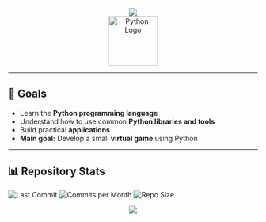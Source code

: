 <div align="center">
  <img src="https://capsule-render.vercel.app/api?type=waving&color=0:4F46E5,100:06B6D4&height=200&section=header&text=Learning%20Python&fontSize=40&fontAlignY=35" />
</div>

<div align="center">
  <img src="https://cdn-icons-png.flaticon.com/512/5968/5968350.png" alt="Python Logo" width="100" />
</div>

---

## 🎯 Goals

- Learn the **Python programming language**
- Understand how to use common **Python libraries and tools**  
- Build practical **applications** 
- **Main goal:** Develop a small **virtual game** using Python

---

## 📊 Repository Stats

![Last Commit](https://img.shields.io/github/last-commit/einfachnurbxn/python-learning?color=4F46E5)
![Commits per Month](https://img.shields.io/github/commit-activity/m/einfachnurbxn/python-learning?color=06B6D4)
![Repo Size](https://img.shields.io/github/repo-size/einfachnurbxn/python-learning?color=8B5CF6)

<div align="center">
  <img src="https://capsule-render.vercel.app/api?type=waving&color=100:06B6D4,0:4F46E5&height=120&section=footer" />
</div>
